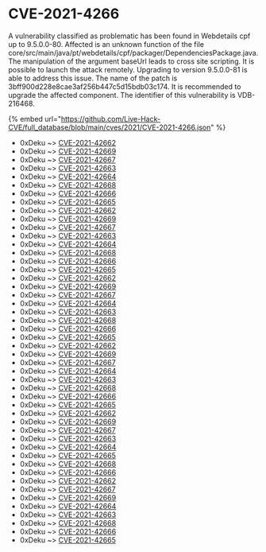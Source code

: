 # CVE-2021-4266

A vulnerability classified as problematic has been found in Webdetails cpf up to 9.5.0.0-80. Affected is an unknown function of the file core/src/main/java/pt/webdetails/cpf/packager/DependenciesPackage.java. The manipulation of the argument baseUrl leads to cross site scripting. It is possible to launch the attack remotely. Upgrading to version 9.5.0.0-81 is able to address this issue. The name of the patch is 3bff900d228e8cae3af256b447c5d15bdb03c174. It is recommended to upgrade the affected component. The identifier of this vulnerability is VDB-216468.

{% embed url="https://github.com/Live-Hack-CVE/full_database/blob/main/cves/2021/CVE-2021-4266.json" %}


* 0xDeku ~> [CVE-2021-42662](https://www.alice-snow.ru/2021/database/cve-2021-4266/cve-2021-42662-0xdeku)
* 0xDeku ~> [CVE-2021-42669](https://www.alice-snow.ru/2021/database/cve-2021-4266/cve-2021-42669-0xdeku)
* 0xDeku ~> [CVE-2021-42667](https://www.alice-snow.ru/2021/database/cve-2021-4266/cve-2021-42667-0xdeku)
* 0xDeku ~> [CVE-2021-42663](https://www.alice-snow.ru/2021/database/cve-2021-4266/cve-2021-42663-0xdeku)
* 0xDeku ~> [CVE-2021-42664](https://www.alice-snow.ru/2021/database/cve-2021-4266/cve-2021-42664-0xdeku)
* 0xDeku ~> [CVE-2021-42668](https://www.alice-snow.ru/2021/database/cve-2021-4266/cve-2021-42668-0xdeku)
* 0xDeku ~> [CVE-2021-42666](https://www.alice-snow.ru/2021/database/cve-2021-4266/cve-2021-42666-0xdeku)
* 0xDeku ~> [CVE-2021-42665](https://www.alice-snow.ru/2021/database/cve-2021-4266/cve-2021-42665-0xdeku)
* 0xDeku ~> [CVE-2021-42662](https://www.alice-snow.ru/2021/database/cve-2021-4266/cve-2021-42662-0xdeku)
* 0xDeku ~> [CVE-2021-42669](https://www.alice-snow.ru/2021/database/cve-2021-4266/cve-2021-42669-0xdeku)
* 0xDeku ~> [CVE-2021-42667](https://www.alice-snow.ru/2021/database/cve-2021-4266/cve-2021-42667-0xdeku)
* 0xDeku ~> [CVE-2021-42663](https://www.alice-snow.ru/2021/database/cve-2021-4266/cve-2021-42663-0xdeku)
* 0xDeku ~> [CVE-2021-42664](https://www.alice-snow.ru/2021/database/cve-2021-4266/cve-2021-42664-0xdeku)
* 0xDeku ~> [CVE-2021-42668](https://www.alice-snow.ru/2021/database/cve-2021-4266/cve-2021-42668-0xdeku)
* 0xDeku ~> [CVE-2021-42666](https://www.alice-snow.ru/2021/database/cve-2021-4266/cve-2021-42666-0xdeku)
* 0xDeku ~> [CVE-2021-42665](https://www.alice-snow.ru/2021/database/cve-2021-4266/cve-2021-42665-0xdeku)
* 0xDeku ~> [CVE-2021-42662](https://www.alice-snow.ru/2021/database/cve-2021-4266/cve-2021-42662-0xdeku)
* 0xDeku ~> [CVE-2021-42669](https://www.alice-snow.ru/2021/database/cve-2021-4266/cve-2021-42669-0xdeku)
* 0xDeku ~> [CVE-2021-42667](https://www.alice-snow.ru/2021/database/cve-2021-4266/cve-2021-42667-0xdeku)
* 0xDeku ~> [CVE-2021-42664](https://www.alice-snow.ru/2021/database/cve-2021-4266/cve-2021-42664-0xdeku)
* 0xDeku ~> [CVE-2021-42663](https://www.alice-snow.ru/2021/database/cve-2021-4266/cve-2021-42663-0xdeku)
* 0xDeku ~> [CVE-2021-42668](https://www.alice-snow.ru/2021/database/cve-2021-4266/cve-2021-42668-0xdeku)
* 0xDeku ~> [CVE-2021-42666](https://www.alice-snow.ru/2021/database/cve-2021-4266/cve-2021-42666-0xdeku)
* 0xDeku ~> [CVE-2021-42665](https://www.alice-snow.ru/2021/database/cve-2021-4266/cve-2021-42665-0xdeku)
* 0xDeku ~> [CVE-2021-42662](https://www.alice-snow.ru/2021/database/cve-2021-4266/cve-2021-42662-0xdeku)
* 0xDeku ~> [CVE-2021-42669](https://www.alice-snow.ru/2021/database/cve-2021-4266/cve-2021-42669-0xdeku)
* 0xDeku ~> [CVE-2021-42667](https://www.alice-snow.ru/2021/database/cve-2021-4266/cve-2021-42667-0xdeku)
* 0xDeku ~> [CVE-2021-42664](https://www.alice-snow.ru/2021/database/cve-2021-4266/cve-2021-42664-0xdeku)
* 0xDeku ~> [CVE-2021-42663](https://www.alice-snow.ru/2021/database/cve-2021-4266/cve-2021-42663-0xdeku)
* 0xDeku ~> [CVE-2021-42668](https://www.alice-snow.ru/2021/database/cve-2021-4266/cve-2021-42668-0xdeku)
* 0xDeku ~> [CVE-2021-42666](https://www.alice-snow.ru/2021/database/cve-2021-4266/cve-2021-42666-0xdeku)
* 0xDeku ~> [CVE-2021-42665](https://www.alice-snow.ru/2021/database/cve-2021-4266/cve-2021-42665-0xdeku)
* 0xDeku ~> [CVE-2021-42662](https://www.alice-snow.ru/2021/database/cve-2021-4266/cve-2021-42662-0xdeku)
* 0xDeku ~> [CVE-2021-42669](https://www.alice-snow.ru/2021/database/cve-2021-4266/cve-2021-42669-0xdeku)
* 0xDeku ~> [CVE-2021-42667](https://www.alice-snow.ru/2021/database/cve-2021-4266/cve-2021-42667-0xdeku)
* 0xDeku ~> [CVE-2021-42663](https://www.alice-snow.ru/2021/database/cve-2021-4266/cve-2021-42663-0xdeku)
* 0xDeku ~> [CVE-2021-42664](https://www.alice-snow.ru/2021/database/cve-2021-4266/cve-2021-42664-0xdeku)
* 0xDeku ~> [CVE-2021-42665](https://www.alice-snow.ru/2021/database/cve-2021-4266/cve-2021-42665-0xdeku)
* 0xDeku ~> [CVE-2021-42668](https://www.alice-snow.ru/2021/database/cve-2021-4266/cve-2021-42668-0xdeku)
* 0xDeku ~> [CVE-2021-42666](https://www.alice-snow.ru/2021/database/cve-2021-4266/cve-2021-42666-0xdeku)
* 0xDeku ~> [CVE-2021-42662](https://www.alice-snow.ru/2021/database/cve-2021-4266/cve-2021-42662-0xdeku)
* 0xDeku ~> [CVE-2021-42667](https://www.alice-snow.ru/2021/database/cve-2021-4266/cve-2021-42667-0xdeku)
* 0xDeku ~> [CVE-2021-42669](https://www.alice-snow.ru/2021/database/cve-2021-4266/cve-2021-42669-0xdeku)
* 0xDeku ~> [CVE-2021-42664](https://www.alice-snow.ru/2021/database/cve-2021-4266/cve-2021-42664-0xdeku)
* 0xDeku ~> [CVE-2021-42663](https://www.alice-snow.ru/2021/database/cve-2021-4266/cve-2021-42663-0xdeku)
* 0xDeku ~> [CVE-2021-42668](https://www.alice-snow.ru/2021/database/cve-2021-4266/cve-2021-42668-0xdeku)
* 0xDeku ~> [CVE-2021-42666](https://www.alice-snow.ru/2021/database/cve-2021-4266/cve-2021-42666-0xdeku)
* 0xDeku ~> [CVE-2021-42665](https://www.alice-snow.ru/2021/database/cve-2021-4266/cve-2021-42665-0xdeku)